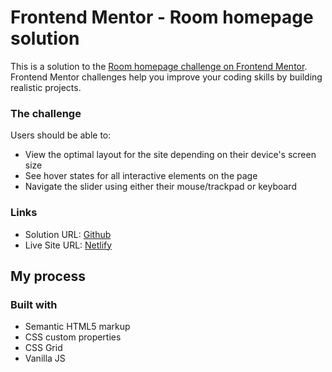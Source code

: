 # Frontend Mentor - Room homepage solution

This is a solution to the [Room homepage challenge on Frontend Mentor](https://www.frontendmentor.io/challenges/room-homepage-BtdBY_ENq). Frontend Mentor challenges help you improve your coding skills by building realistic projects.

### The challenge

Users should be able to:

-   View the optimal layout for the site depending on their device's screen size
-   See hover states for all interactive elements on the page
-   Navigate the slider using either their mouse/trackpad or keyboard

### Links

-   Solution URL: [Github](https://your-solution-url.com)
-   Live Site URL: [Netlify](https://your-live-site-url.com)

## My process

### Built with

-   Semantic HTML5 markup
-   CSS custom properties
-   CSS Grid
-   Vanilla JS
